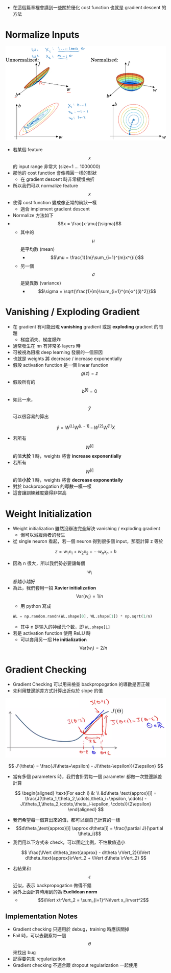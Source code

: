 * 在這個篇章裡會講到一些關於優化 cost function 也就是 gradient descent 的方法

# Normalize Inputs

![](../../.gitbook/assets/normalize_feature.png)

* 若某個 feature $$x$$ 的 input range 非常大 (size=1 ... 1000000)
* 那他的 cost function 會像橢圓一樣的形狀
  * 在 gradient descent 時非常緩慢曲折
* 所以我們可以 normalize feature $$x$$
* 使得 cost function 變成像正常的碗狀一樣
  * 適合 implement gradient descent
* Normalize 方法如下
* $$x = \frac{x-\mu}{\sigma}$$
  * 其中的 $$\mu$$ 是平均數 (mean)
    * $$\mu = \frac{1}{m}\sum_{i=1}^{m}x^{(i)}$$
  * 另一個 $$\sigma$$ 是變異數 (variance)
    * $$\sigma = \sqrt{\frac{1}{m}\sum_{i=1}^{m}x^{(i)^2}}$$


# Vanishing / Exploding Gradient

* 在 gradient 有可能出現 **vanishing** gradient 或是 **exploding** gradient 的問題
  * 梯度消失、梯度爆炸
* 通常發生在 nn 有非常多 layers 時
* 可被視為阻檔 deep learning 發展的一個原因
* 也就是 weights 將 decrease / increase exponentially
* 假設 activation function 是一個 linear function $$g(z) = z$$
* 假設所有的 $$b^{[l]} = 0$$
* 如此一來，$$\hat{y}$$ 可以很容易的算出

$$
\hat{y} = W^{[L]}W^{[L-1]}\cdots W^{[2]}W^{[1]}X
$$

* 若所有 $$W^{[l]}$$ 的值**大於** 1 時，weights 將會 **increase exponentially**
* 若所有 $$W^{[l]}$$ 的值**小於** 1 時，weights 將會 **decrease exponentially**
* 對於 backpropogation 的導數一模一樣
* 這會讓訓練難度變得非常高

# Weight Initialization

* Weight initialization 雖然沒辦法完全解決 vanishing / exploding gradient
  * 但可以減緩兩者的發生
* 從 single neuron 看起，若一個 neuron 得到很多個 input，那麼計算 z 等於

$$
z = w_1x_1 + w_2x_2 +\cdots w_nx_n + b
$$

* 因為 n 很大，所以我們勢必要讓每個 $$w_i$$ 都越小越好
* 為此，我們套用一招 **Xavier initialization** $$\text{Var}(w_i) = 1/n$$
  * 用 python 寫成
  ``` python 
  WL = np.random.randn(WL.shape[0], WL.shape[1]) * np.sqrt(1/n)
  ```
  * 其中 n 是输入的神经元个数，即 `WL.shape[1]`
* 若是 activation function 使用 ReLU 時
  * 可以套用另一招 **He initialization** $$\text{Var}(w_i) = 2/n$$

# Gradient Checking

* Gradient Checking 可以用來檢查 backpropogation 的導數是否正確
* 先利用雙邊誤差方式計算出近似於 slope 的值

![](../../.gitbook/assets/gradient_checking_graph.png)

$$
J'(\theta) = \frac{J(\theta+\epsilon) - J(\theta-\epsilon)}{2\epsilon}
$$

* 當有多個 parameters 時，我們會針對每一個 parameter 都做一次雙邊誤差計算

$$
\begin{aligned}
\text{For each i} &: \\
&d\theta_\text{approx}[i] = \frac{J(\theta_1,\theta_2,\cdots,\theta_i+\epsilon, \cdots) - J(\theta_1,\theta_2,\cdots,\theta_i-\epsilon, \cdots)}{2\epsilon}
\end{aligned}
$$

* 我們希望每一個算出來的值，都可以跟自己計算的一樣
* $$d\theta_\text{approx}[i] \approx d\theta[i] = \frac{\partial J}{\partial \theta_i}$$
* 我們用以下方式來 check，可以固定比例，不怕數值過小

$$
\frac{\lVert d\theta_\text{approx} - d\theta \rVert_2}{\lVert d\theta_\text{approx}\rVert_2 + \lVert d\theta \rVert_2}
$$

* 若結果和 $$\epsilon$$ 近似，表示 backpropogation 做得不錯
* 另外上面計算時用到的為 **Euclidean norm**
  * $$\lVert x\rVert_2 = \sum_{i=1}^N\lvert x_i\rvert^2$$

## Implementation Notes

* Gradient checking 只適用於 debug，training 時應該關掉
* Fail 時，可以去觀察每一個 $$\theta$$ 來找出 bug
* 記得要包含 regularization
* Gradient checking 不適合跟 dropout regularization 一起使用